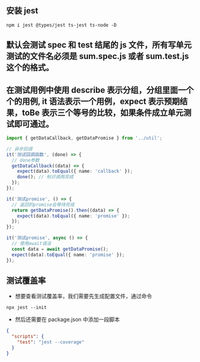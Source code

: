 ## 安装 jest

```shell
npm i jest @types/jest ts-jest ts-node -D
```

## 默认会测试 spec 和 test 结尾的 js 文件，所有写单元测试的文件名必须是 sum.spec.js 或者 sum.test.js 这个的格式。

## 在测试用例中使用 describe 表示分组，分组里面一个个的用例, it 语法表示一个用例，expect 表示预期结果，toBe 表示三个等号的比较，如果条件成立单元测试即可通过。

```ts
import { getDataCallback, getDataPromise } from '../util';

// 异步回调
it('测试回调函数', (done) => {
  // done参数
  getDataCallback((data) => {
    expect(data).toEqual({ name: 'callback' });
    done(); // 标识调用完成
  });
});

it('测试promise', () => {
  // 返回的promise会等待完成
  return getDataPromise().then((data) => {
    expect(data).toEqual({ name: 'promise' });
  });
});

it('测试promise', async () => {
  // 使用await语法
  const data = await getDataPromise();
  expect(data).toEqual({ name: 'promise' });
});
```

## 测试覆盖率

- 想要查看测试覆盖率，我们需要先生成配置文件，通过命令

```shell
npx jest --init
```

- 然后还需要在 package.json 中添加一段脚本

```json
{
  "scripts": {
    "test": "jest --coverage"
  }
}
```
